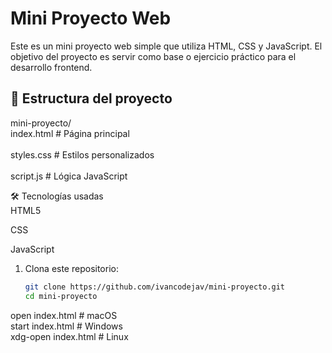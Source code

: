 # Mini Proyecto Web

Este es un mini proyecto web simple que utiliza HTML, CSS y JavaScript. El objetivo del proyecto es servir como base o ejercicio práctico para el desarrollo frontend.

## 🧱 Estructura del proyecto
mini-proyecto/
 <br>index.html # Página principal <br>
<br> styles.css # Estilos personalizados<br>
 <br>script.js # Lógica JavaScript<br>


🛠️ Tecnologías usadas <br>
HTML5<br>

CSS <br>

JavaScript<br>

1. Clona este repositorio:

   ```bash
   git clone https://github.com/ivancodejav/mini-proyecto.git
   cd mini-proyecto


open index.html       # macOS <br>
start index.html      # Windows <br>
xdg-open index.html   # Linux<br>

